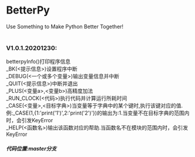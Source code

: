 # BetterPy
Use Something to Make Python Better Together!<br><br>
### V1.0.1.20201230:
betterpyInfo()打印程序信息<br>
_BK(<提示信息>)设置程序中断<br>
_DEBUG(<一个或多个变量>)输出变量信息并中断<br>
_QUIT(<提示信息>)中断并退出<br>
_PLUS(<变量a>,<变量b>)高精度加法<br>
_RUN_CLOCK(<代码>)执行代码并计算运行所耗时间<br>
_CASE(<变量>,<目标字典>)当变量等于字典中的某个键时,执行该键对应的值.例:_CASE(1,{1:\'print(\'1\')\',2:\'print(\'2\')\'})的输出为:1.当变量不在目标字典的范围内时，会引发KeyError<br>
_HELP(<函数名>)输出该函数对应的帮助.当函数名不在模块的范围内时，会引发KeyError<br>

##### 代码位置:master分支